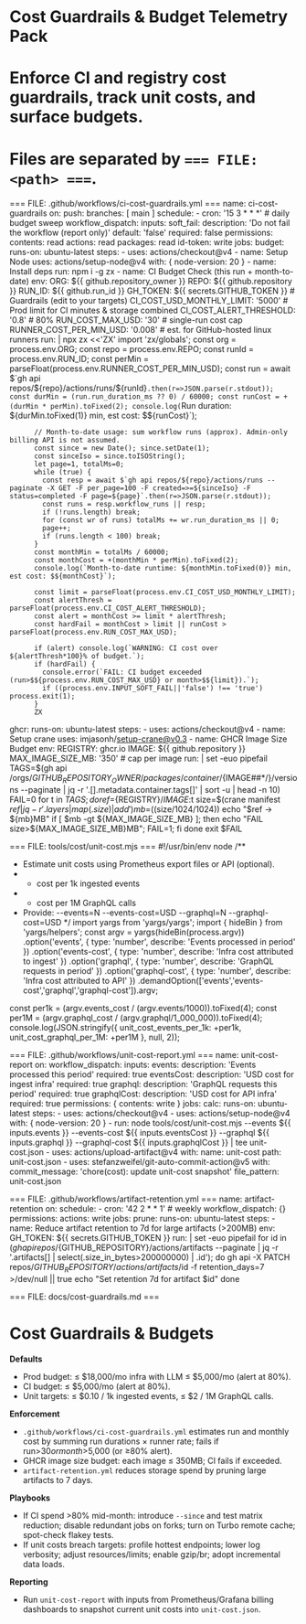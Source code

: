 # Cost Guardrails & Budget Telemetry Pack
#
# Enforce CI and registry cost guardrails, track unit costs, and surface budgets.
# Files are separated by `=== FILE: <path> ===`.

=== FILE: .github/workflows/ci-cost-guardrails.yml ===
name: ci-cost-guardrails
on:
  push:
    branches: [ main ]
  schedule:
    - cron: '15 3 * * *' # daily budget sweep
  workflow_dispatch:
    inputs:
      soft_fail:
        description: 'Do not fail the workflow (report only)'
        default: 'false'
        required: false
permissions:
  contents: read
  actions: read
  packages: read
  id-token: write
jobs:
  budget:
    runs-on: ubuntu-latest
    steps:
      - uses: actions/checkout@v4
      - name: Setup Node
        uses: actions/setup-node@v4
        with: { node-version: 20 }
      - name: Install deps
        run: npm i -g zx
      - name: CI Budget Check (this run + month-to-date)
        env:
          ORG: ${{ github.repository_owner }}
          REPO: ${{ github.repository }}
          RUN_ID: ${{ github.run_id }}
          GH_TOKEN: ${{ secrets.GITHUB_TOKEN }}
          # Guardrails (edit to your targets)
          CI_COST_USD_MONTHLY_LIMIT: '5000'   # Prod limit for CI minutes & storage combined
          CI_COST_ALERT_THRESHOLD: '0.8'      # 80%
          RUN_COST_MAX_USD: '30'              # single-run cost cap
          RUNNER_COST_PER_MIN_USD: '0.008'    # est. for GitHub-hosted linux runners
        run: |
          npx zx <<'ZX'
          import 'zx/globals';
          const org = process.env.ORG;
          const repo = process.env.REPO;
          const runId = process.env.RUN_ID;
          const perMin = parseFloat(process.env.RUNNER_COST_PER_MIN_USD);
          const run = await $`gh api repos/${repo}/actions/runs/${runId}`.then(r=>JSON.parse(r.stdout));
          const durMin = (run.run_duration_ms ?? 0) / 60000;
          const runCost = +(durMin * perMin).toFixed(2);
          console.log(`Run duration: ${durMin.toFixed(1)} min, est cost: $${runCost}`);

          // Month-to-date usage: sum workflow runs (approx). Admin-only billing API is not assumed.
          const since = new Date(); since.setDate(1);
          const sinceIso = since.toISOString();
          let page=1, totalMs=0;
          while (true) {
            const resp = await $`gh api repos/${repo}/actions/runs --paginate -X GET -F per_page=100 -F created=>=${sinceIso} -F status=completed -F page=${page}`.then(r=>JSON.parse(r.stdout));
            const runs = resp.workflow_runs || resp;
            if (!runs.length) break;
            for (const wr of runs) totalMs += wr.run_duration_ms || 0;
            page++;
            if (runs.length < 100) break;
          }
          const monthMin = totalMs / 60000;
          const monthCost = +(monthMin * perMin).toFixed(2);
          console.log(`Month-to-date runtime: ${monthMin.toFixed(0)} min, est cost: $${monthCost}`);

          const limit = parseFloat(process.env.CI_COST_USD_MONTHLY_LIMIT);
          const alertThresh = parseFloat(process.env.CI_COST_ALERT_THRESHOLD);
          const alert = monthCost >= limit * alertThresh;
          const hardFail = monthCost > limit || runCost > parseFloat(process.env.RUN_COST_MAX_USD);

          if (alert) console.log(`WARNING: CI cost over ${alertThresh*100}% of budget.`);
          if (hardFail) {
            console.error(`FAIL: CI budget exceeded (run>$${process.env.RUN_COST_MAX_USD} or month>$${limit}).`);
            if ((process.env.INPUT_SOFT_FAIL||'false') !== 'true') process.exit(1);
          }
          ZX

  ghcr:
    runs-on: ubuntu-latest
    steps:
      - uses: actions/checkout@v4
      - name: Setup crane
        uses: imjasonh/setup-crane@v0.3
      - name: GHCR Image Size Budget
        env:
          REGISTRY: ghcr.io
          IMAGE: ${{ github.repository }}
          MAX_IMAGE_SIZE_MB: '350'   # cap per image
        run: |
          set -euo pipefail
          TAGS=$(gh api /orgs/${GITHUB_REPOSITORY_OWNER}/packages/container/${IMAGE##*/}/versions --paginate | jq -r '.[].metadata.container.tags[]' | sort -u | head -n 10)
          FAIL=0
          for t in $TAGS; do
            ref=${REGISTRY}/${IMAGE}:$t
            size=$(crane manifest ${ref} | jq -r '.layers | map(.size) | add')
            mb=$((size/1024/1024))
            echo "$ref -> ${mb}MB"
            if [ $mb -gt ${MAX_IMAGE_SIZE_MB} ]; then echo "FAIL size>${MAX_IMAGE_SIZE_MB}MB"; FAIL=1; fi
          done
          exit $FAIL

=== FILE: tools/cost/unit-cost.mjs ===
#!/usr/bin/env node
/**
 * Estimate unit costs using Prometheus export files or API (optional).
 * - cost per 1k ingested events
 * - cost per 1M GraphQL calls
 * Provide: --events=N --events-cost=USD --graphql=N --graphql-cost=USD
 */
import yargs from 'yargs/yargs';
import { hideBin } from 'yargs/helpers';
const argv = yargs(hideBin(process.argv))
  .option('events', { type: 'number', describe: 'Events processed in period' })
  .option('events-cost', { type: 'number', describe: 'Infra cost attributed to ingest' })
  .option('graphql', { type: 'number', describe: 'GraphQL requests in period' })
  .option('graphql-cost', { type: 'number', describe: 'Infra cost attributed to API' })
  .demandOption(['events','events-cost','graphql','graphql-cost']).argv;

const per1k = (argv.events_cost / (argv.events/1000)).toFixed(4);
const per1M = (argv.graphql_cost / (argv.graphql/1_000_000)).toFixed(4);
console.log(JSON.stringify({ unit_cost_events_per_1k: +per1k, unit_cost_graphql_per_1M: +per1M }, null, 2));

=== FILE: .github/workflows/unit-cost-report.yml ===
name: unit-cost-report
on:
  workflow_dispatch:
    inputs:
      events:
        description: 'Events processed this period'
        required: true
      eventsCost:
        description: 'USD cost for ingest infra'
        required: true
      graphql:
        description: 'GraphQL requests this period'
        required: true
      graphqlCost:
        description: 'USD cost for API infra'
        required: true
permissions: { contents: write }
jobs:
  calc:
    runs-on: ubuntu-latest
    steps:
      - uses: actions/checkout@v4
      - uses: actions/setup-node@v4
        with: { node-version: 20 }
      - run: node tools/cost/unit-cost.mjs --events ${{ inputs.events }} --events-cost ${{ inputs.eventsCost }} --graphql ${{ inputs.graphql }} --graphql-cost ${{ inputs.graphqlCost }} | tee unit-cost.json
      - uses: actions/upload-artifact@v4
        with:
          name: unit-cost
          path: unit-cost.json
      - uses: stefanzweifel/git-auto-commit-action@v5
        with:
          commit_message: 'chore(cost): update unit-cost snapshot'
          file_pattern: unit-cost.json

=== FILE: .github/workflows/artifact-retention.yml ===
name: artifact-retention
on:
  schedule:
    - cron: '42 2 * * 1' # weekly
  workflow_dispatch: {}
permissions:
  actions: write
jobs:
  prune:
    runs-on: ubuntu-latest
    steps:
      - name: Reduce artifact retention to 7d for large artifacts (>200MB)
        env:
          GH_TOKEN: ${{ secrets.GITHUB_TOKEN }}
        run: |
          set -euo pipefail
          for id in $(gh api repos/${GITHUB_REPOSITORY}/actions/artifacts --paginate | jq -r '.artifacts[] | select(.size_in_bytes>200000000) | .id'); do
            gh api -X PATCH repos/${GITHUB_REPOSITORY}/actions/artifacts/$id -f retention_days=7 >/dev/null || true
            echo "Set retention 7d for artifact $id"
          done

=== FILE: docs/cost-guardrails.md ===
# Cost Guardrails & Budgets

**Defaults**
- Prod budget: ≤ $18,000/mo infra with LLM ≤ $5,000/mo (alert at 80%).
- CI budget: ≤ $5,000/mo (alert at 80%).
- Unit targets: ≤ $0.10 / 1k ingested events, ≤ $2 / 1M GraphQL calls.

**Enforcement**
- `.github/workflows/ci-cost-guardrails.yml` estimates run and monthly cost by summing run durations × runner rate; fails if run>$30 or month>$5,000 (or ≥80% alert).
- GHCR image size budget: each image ≤ 350MB; CI fails if exceeded.
- `artifact-retention.yml` reduces storage spend by pruning large artifacts to 7 days.

**Playbooks**
- If CI spend >80% mid-month: introduce `--since` and test matrix reduction; disable redundant jobs on forks; turn on Turbo remote cache; spot-check flakey tests.
- If unit costs breach targets: profile hottest endpoints; lower log verbosity; adjust resources/limits; enable gzip/br; adopt incremental data loads.

**Reporting**
- Run `unit-cost-report` with inputs from Prometheus/Grafana billing dashboards to snapshot current unit costs into `unit-cost.json`.
